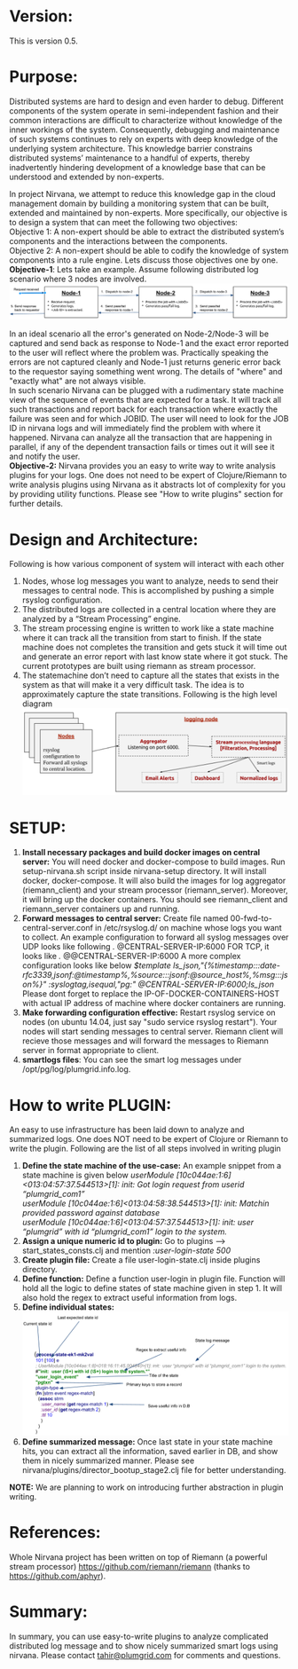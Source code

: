 # Version:
This is version 0.5.

# Purpose:
Distributed systems are hard to design and even harder to debug. Different components of the system operate in semi-independent fashion and their common interactions are difficult to characterize without knowledge of the inner workings of the system. Consequently, debugging and maintenance of such systems continues to rely on experts with deep knowledge of the underlying system architecture. This knowledge barrier constrains distributed systems’ maintenance to a handful of experts, thereby inadvertently hindering development of a knowledge base that can be understood and extended by non-experts.

In project Nirvana, we attempt to reduce this knowledge gap in the cloud management domain by building a monitoring system that can be built, extended and maintained by non-experts. More specifically, our objective is to design a system that can meet the following two objectives: <br />
Objective 1: A non-expert should be able to extract the distributed system’s components and the interactions between the components. <br />
Objective 2: A non-expert should be able to codify the knowledge of system components into a rule engine.
Lets discuss those objectives one by one.  <br />
**Objective-1**: Lets take an example. Assume following distributed log scenario where 3 nodes are involved.
![Alt text](./images/distributed_nodes_interaction.png?raw=true "Title")

In an ideal scenario all the error's generated on Node-2/Node-3 will be captured and send back as response to Node-1 and the exact error reported to the user will reflect where the problem was. 
Practically speaking the errors are not captured cleanly and Node-1 just returns generic error back to the requestor saying something went wrong. The details of "where" and "exactly what" are not always visible. <br />
In such scenario Nirvana can be plugged with a rudimentary state machine view of the sequence of events that are expected for a task. It will track all such transactions and report back for each transaction where exactly the failure was seen and for which JOBID. 
The user will need to look for the JOB ID in nirvana logs and will immediately find the problem with where it happened. 
Nirvana can analyze all the transaction that are happening in parallel,  if any of the dependent transaction fails or times out it will see it and notify the user. <br />
**Objective-2:** Nirvana provides you an easy to write way to write analysis plugins for your logs. One does not need to be expert of Clojure/Riemann to write analysis plugins using Nirvana as it abstracts lot of complexity for you by providing utility functions. Please see "How to write plugins" section for further details.

# Design and Architecture:
Following is how various component of system will interact with each other
  1. Nodes, whose log messages you want to analyze, needs to send their messages to central node. This is accomplished by pushing a simple rsyslog configuration.
  2. The distributed logs are collected in a central location where they are analyzed by a “Stream Processing” engine. 
  3. The stream processing engine is written to work like a state machine where it can track all the transition from start to finish. If the state machine does not completes the transition and gets stuck it will time out and generate an error report with last know state where it got stuck. The current prototypes are built using riemann as stream processor.
  4. The statemachine don’t need to capture all the states that exists in the system as that will make it a very difficult task. The idea is to approximately capture the state transitions. 
Following is the high level diagram <br />
![Alt text](./images/design.png?raw=true "Title")

SETUP:
======
  1. **Install necessary packages and build docker images on central server:** You will need docker and docker-compose to build images. Run setup-nirvana.sh script inside nirvana-setup directory.
     It will install docker, docker-compose.
     It will also build the images for log aggregator (riemann_client) and your stream processor (riemann_server).
     Moreover, it will bring up the docker containers.
     You should see riemann_client and riemann_server containers up and running.
  2. **Forward messages to central server:** Create file named 00-fwd-to-central-server.conf in /etc/rsyslog.d/ on machine whose logs you want to collect. An example configuration to forward all syslog messages over UDP looks like following
     *.* @CENTRAL-SERVER-IP:6000
      FOR TCP, it looks like
     *.* @@CENTRAL-SERVER-IP:6000
     A more complex configuration looks like below
     *$template ls_json,"{%timestamp:::date-rfc3339,jsonf:@timestamp%,%source:::jsonf:@source_host%,%msg:::json%}"
     :syslogtag,isequal,"pg:" @CENTRAL-SERVER-IP:6000;ls_json <br />*
     Please dont forget to replace the IP-OF-DOCKER-CONTAINERS-HOST with actual IP address of machine where docker containers are running.
  3. **Make forwarding configuration effective:** 
     Restart rsyslog service on nodes (on ubuntu 14.04, just say "sudo service rsyslog restart"). 
Your nodes will start sending messages to central server. Riemann client will recieve those messages and will forward the messages to Riemann server in format appropriate to client. 
  4. **smartlogs files**: 
     You can see the smart log messages under /opt/pg/log/plumgrid.info.log.

How to write PLUGIN:
====================
An easy to use infrastructure has been laid down to analyze and summarized logs. One does NOT need to be expert of Clojure or Riemann to write the plugin. 
Following are the list of all steps involved in writing plugin
  1. **Define the state machine of the use-case:**
     An example snippet from a state machine is given below
     *userModule [10c044ae:1:6]<013:04:57:37.544513>[1]: init: Got login request from userid “plumgrid_com1” <br />
      userModule [10c044ae:1:6]<013:04:58:38.544513>[1]: init: Matchin provided password against database <br />
      userModule [10c044ae:1:6]<013:04:57:37.544513>[1]: init:  user “plumgrid” with id “plumgrid_com1” login to the system.*  
  2. **Assign a unique numeric id to plugin:**
     Go to plugins --> start_states_consts.clj and mention <plugin-name> <numeric-id>
     *:user-login-state 500*
  3. **Create plugin file:**
     Create a file user-login-state.clj inside plugins directory.
  4. **Define function:**
     Define a function user-login in plugin file. Function will hold all the logic to define states of state machine given in step 1. It will also hold the regex to extract useful information from logs.
  5. **Define individual states:**
     ![Alt text](./images/plugin_state_definition.png?raw=true "Title")
  6. **Define summarized message:**
     Once last state in your state machine hits, you can extract all the information, saved earlier in DB, and show them in nicely summarized manner. 
Please see nirvana/plugins/director_bootup_stage2.clj file for better understanding.

**NOTE:** We are planning to work on introducing further abstraction in plugin writing. 

References:
===========
Whole Nirvana project has been written on top of Riemann (a powerful stream processor) https://github.com/riemann/riemann (thanks to https://github.com/aphyr).

Summary:
========
In summary, you can use easy-to-write plugins to analyze complicated distributed log message and to show nicely summarized smart logs using nirvana. Please contact tahir@plumgrid.com for comments and questions.
